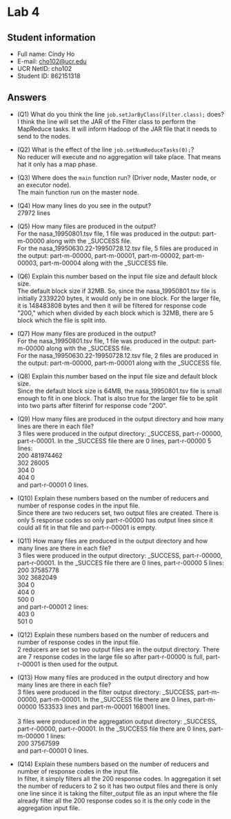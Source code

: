 # Lab 4

## Student information

* Full name: Cindy Ho
* E-mail: cho102@ucr.edu
* UCR NetID: cho102
* Student ID: 862151318

## Answers

* (Q1) What do you think the line `job.setJarByClass(Filter.class);` does?</br>
I think the line will set the JAR of the Filter class to perform the MapReduce tasks. It will inform Hadoop of the JAR file that it needs to send to the nodes.         
* (Q2) What is the effect of the line `job.setNumReduceTasks(0);`?</br>
No reducer will execute and no aggregation will take place. That means  hat it only has a map phase.
* (Q3) Where does the `main` function run? (Driver node, Master node, or an executor node).</br>
The main function run on the master node.
* (Q4) How many lines do you see in the output?</br>
  27972 lines
* (Q5) How many files are produced in the output? </br>
For the nasa_19950801.tsv file, 1 file was produced in the output: part-m-00000 along with the _SUCCESS file.</br>For the nasa_19950630.22-19950728.12.tsv file, 5 files are produced in the output: part-m-00000, part-m-00001, part-m-00002, part-m-00003, part-m-00004 along with the _SUCCESS file.
* (Q6) Explain this number based on the input file size and default block size.
</br>The default block size if 32MB. So, since the nasa_19950801.tsv file is initially 2339220 bytes, it would only be in one block. For the larger file, it is 148483808 bytes and then it will be filtered for response code "200," which when divided by each block which is 32MB, there are 5 block which the file is split into.
* (Q7) How many files are produced in the output?
 </br> For the nasa_19950801.tsv file, 1 file was produced in the output: part-m-00000 along with the _SUCCESS file.</br>For the nasa_19950630.22-19950728.12.tsv file, 2 files are produced in the output: part-m-00000, part-m-00001 along with the _SUCCESS file.
* (Q8) Explain this number based on the input file size and default block size.
</br>Since the default block size is 64MB, the  nasa_19950801.tsv file is small enough to fit in one block. That is also true for the larger file to be split into two parts after filterinf for response code "200". 
* (Q9) How many files are produced in the output directory and how many lines are there in each file?
</br>3 files were produced in the output directory: _SUCCESS, part-r-00000, part-r-00001. In the _SUCCESS file there are 0 lines, part-r-00000 5 lines:</br>
200	481974462</br>
302	26005</br>
304	0</br>
404	0</br>
and part-r-00001 0 lines.
* (Q10) Explain these numbers based on the number of reducers and number of response codes in the input file.
</br> Since there are two reducers set, two output files are created. There is only 5 response codes so only part-r-00000 has output lines since it could all fit in that file and part-r-00001 is empty. 
* (Q11) How many files are produced in the output directory and how many lines are there in each file? </br>3 files were produced in the output directory: _SUCCESS, part-r-00000, part-r-00001. In the _SUCCES file there are 0 lines, part-r-00000 5 lines:</br> 200	37585778 </br>
302	3682049</br>
304	0 </br>
404	0</br>
500	0</br>
and part-r-00001 2 lines: </br>
403	0 </br>
501	0</br>

* (Q12) Explain these numbers based on the number of reducers and number of response codes in the input file.
</br>  2 reducers are set so two output files are in the output directory. There are 7 response codes in the large file so after part-r-00000 is full, part-r-00001 is then used for the output.
* (Q13) How many files are produced in the output directory and how many lines are there in each file?
</br>3 files were produced in the filter output directory: _SUCCESS, part-m-00000, part-m-00001. In the _SUCCESS file there are 0 lines, part-m-00000 1533533 lines and part-m-00001 168001 lines. </br></br>
3 files were produced in the aggregation output directory: _SUCCESS, part-r-00000, part-r-00001. In the _SUCCESS file there are 0 lines, part-m-00000 1 lines:</br>
200	37567599</br>
and part-r-00001 0 lines.
* (Q14) Explain these numbers based on the number of reducers and number of response codes in the input file.
</br>In filter, it simply filters all the 200 response codes. In aggregation it set the number of reducers to 2 so it has two output files and there is only one line since it is taking the filter_output file as an input where the file already filter all the 200 response codes so it is the only code in the aggregation input file.
